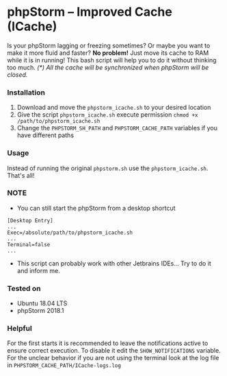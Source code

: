 # phpStorm – Improved Cache (ICache)
Is your phpStorm lagging or freezing sometimes? Or maybe you want to make it more fluid and faster? **No problem!** Just move its cache to RAM while it is in running! This bash script will help you to do it without thinking too much.
_(*) All the cache will be synchronized when phpStorm will be closed._

### Installation

1. Download and move the `phpstorm_icache.sh` to your desired location
2. Give the script `phpstorm_icache.sh` execute permission `chmod +x /path/to/phpstorm_icache.sh`
3. Change the `PHPSTORM_SH_PATH` and `PHPSTORM_CACHE_PATH` variables if you have different paths

### Usage
Instead of running the original `phpstorm.sh` use the `phpstorm_icache.sh`. That's all!

### NOTE

- You can still start the phpStorm from a desktop shortcut

```
[Desktop Entry]
...
Exec=/absolute/path/to/phpstorm_icache.sh
...
Terminal=false
...
```

- This script can probably work with other Jetbrains IDEs... Try to do it and inform me.

### Tested on
- Ubuntu 18.04 LTS
- phpStorm 2018.1
### Helpful
For the first starts it is recommended to leave the notifications active to ensure correct execution. To disable it edit the `SHOW_NOTIFICATIONS` variable.
For the unclear behavior if you are not using the terminal look at the log file in `PHPSTORM_CACHE_PATH/ICache-logs.log`

